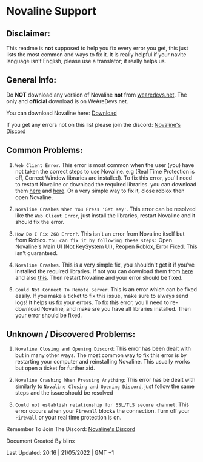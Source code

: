 # Novaline Support

## Disclaimer:
This readme is **not** supposed to help you fix every error you get, this just lists the most common and ways to fix it.
It is really helpful if your navite language isn't English, please use a translator; it really helps us.

## General Info:
Do **NOT** download any version of Novaline **not** from [wearedevs.net](https://wearedevs.net). The only and **official** download is on WeAreDevs.net.

You can download Novaline here: [Download](https://wearedevs.net/d/Novaline)

If you get any errors not on this list please join the discord: [Novaline's Discord](https://discord.com/invite/semnXTdss2)

## Common Problems:
1. `Web Client Error`. This error is most common when the user (you) have not taken the correct steps to use Novaline. e.g (Real Time Protection is off, Correct Window libraries are installed). To fix this error, you'll need to restart Novaline or download the required libraries. you can download them [here](https://aka.ms/vs/17/release/vc_redist.x64.exe) and [here](https://dotnet.microsoft.com/en-us/download/dotnet-framework). Or a very simple way to fix it, close roblox then open Novaline.



2. `Novaline Crashes When You Press 'Get Key'`. This error can be resolved like the `Web Client Error`, just install the libraries, restart Novaline and it should fix the error.



3. `How Do I Fix 268 Error?`. This isn't an error from Novaline itself but from Roblox. ``You can fix it by following these steps:`` Open Novaline's Main UI (Not KeySystem UI), Reopen Roblox, Error Fixed. This isn't guaranteed.    


 
4. `Novaline Crashes`. This is a very simple fix, you shouldn't get it if you've installed the required libraries. If not you can download them from [here](https://aka.ms/vs/17/release/vc_redist.x64.exe) and also [this](https://dotnet.microsoft.com/en-us/download/dotnet-framework). Then restart Novaline and your error should be fixed.


5. `Could Not Connect To Remote Server`. This is an error which can be fixed easily. If you make a ticket to fix this issue, make sure to always send logs! It helps us fix your errors. To fix this error, you'll need to re-download Novaline, and make sre you have all libraries installed. Then your error should be fixed.


## Unknown / Discovered Problems:
1. `Novaline Closing and Opening Discord`: This error has been dealt with but in many other ways. The most common way to fix this error is by restarting your computer and reinstalling Novaline. This usually works but open a ticket for further aid.



2. `Novaline Crashing When Pressing Anything`: This error has be dealt with similarly to `Novaline Closing and Opening Discord`, just follow the same steps and the issue should be resolved



3. `Could not establish relationship for SSL/TLS secure channel`: This error occurs when your `Firewall` blocks the connection. Turn off your `Firewall` or your real time protection is on.

Remember To Join The Discord: [Novaline's Discord](https://discord.com/invite/semnXTdss2)



Document Created By blinx

Last Updated: 20:16 | 21/05/2022 | GMT +1
